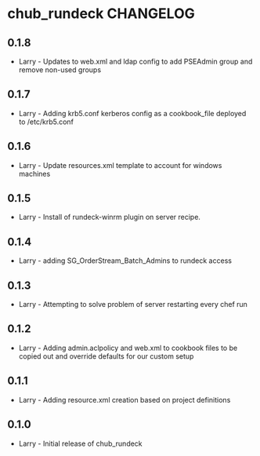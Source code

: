 chub_rundeck CHANGELOG
======================
0.1.8
-----
- Larry - Updates to web.xml and ldap config to add PSEAdmin group and remove non-used groups

0.1.7
-----
- Larry - Adding krb5.conf kerberos config as a cookbook_file deployed to /etc/krb5.conf

0.1.6
-----
- Larry - Update resources.xml template to account for windows machines

0.1.5
-----
- Larry - Install of rundeck-winrm plugin on server recipe.

0.1.4
-----
- Larry - adding SG_OrderStream_Batch_Admins to rundeck access

0.1.3
-----
- Larry - Attempting to solve problem of server restarting every chef run

0.1.2
-----
- Larry - Adding admin.aclpolicy and web.xml to cookbook files to be copied out and override defaults for our custom setup

0.1.1
-----
- Larry - Adding resource.xml creation based on project definitions

0.1.0
-----
- Larry - Initial release of chub_rundeck

